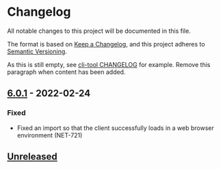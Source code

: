 # Changelog
All notable changes to this project will be documented in this file.

The format is based on [Keep a Changelog](https://keepachangelog.com/en/1.0.0/),
and this project adheres to [Semantic Versioning](https://semver.org/spec/v2.0.0.html).

As this is still empty, see [cli-tool CHANGELOG](../cli-tools/CHANGELOG.md) for example.
Remove this paragraph when content has been added.

## [6.0.1] - 2022-02-24

### Fixed
- Fixed an import so that the client successfully loads in a web browser environment (NET-721)

## [Unreleased]


[Unreleased]: https://github.com/streamr-dev/network-monorepo/compare/client/v6.0.1...HEAD
[6.0.1]: https://github.com/streamr-dev/network-monorepo/compare/client/v6.0.0...client/v6.0.1
